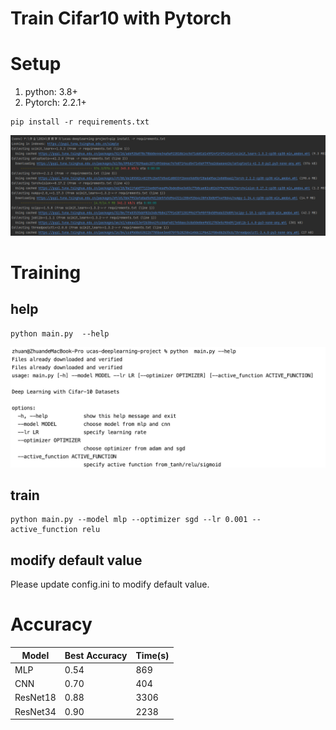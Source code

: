 Train Cifar10 with Pytorch
========================

# Setup

1. python: 3.8+
2. Pytorch: 2.2.1+

```
pip install -r requirements.txt
```

![](images/requirements.png)

# Training

## help
```
python main.py  --help
```

![](images/help.jpg)

## train
```
python main.py --model mlp --optimizer sgd --lr 0.001 --active_function relu
```

## modify default value
Please update config.ini to modify default value.

# Accuracy
| Model | Best Accuracy | Time(s) |
| -- | -- |--|
| MLP | 0.54 |869|
| CNN | 0.70|404|
| ResNet18 | 0.88|3306|
| ResNet34|0.90|2238|